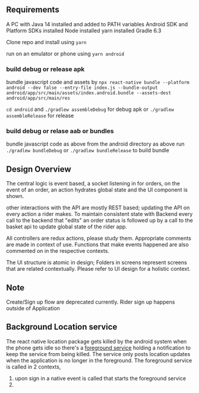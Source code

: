 ## Requirements

A PC with Java 14 installed and added to PATH variables
Android SDK and Platform SDKs installed
Node installed
yarn installed
Gradle 6.3

Clone repo and install using `yarn`

run on an emulator or phone using `yarn android`

### build debug or release apk

bundle javascript code and assets by `npx react-native bundle --platform android --dev false --entry-file index.js --bundle-output android/app/src/main/assets/index.android.bundle --assets-dest android/app/src/main/res `

`cd android` and `./gradlew assembleDebug` for debug apk or `./gradlew assembleRelease` for release

### build debug or relase aab or bundles

bundle javascript code as above
from the android directory as above run `./gradlew bundleDebug` or `./gradlew bundleRelease` to build bundle





## Design Overview

The central logic is event based, a socket listening in for orders, on the event of an order, an action hydrates global state and the UI component is shown.

other interactions with the API are mostly REST based; updating the API on every action a rider makes. To maintain consistent state with Backend every call to the backend that "edits" an order status is followed up by a call to the basket api to update global state of the rider app.

All controllers are redux actions, please study them. Appropriate comments are made in context of use. Functions that make events happened are also commented on in the respective contexts. 

The UI structure is atomic in design; Folders in screens represent screens that are related contextually. Please refer to UI design for a holistic context.

## Note
Create/Sign up flow are deprecated currently. Rider sign up happens outside of Application

## Background Location service
The react native location package gets killed by the android system when the phone gets idle so there's a [foreground service](https://developer.android.com/guide/components/foreground-services) holding a notification to keep the service from being killed. The service only posts location updates when the application is no longer in the foreground.
The foreground service is called in 2 contexts,
1. upon sign in a native event is called that starts the foreground service
2. 




